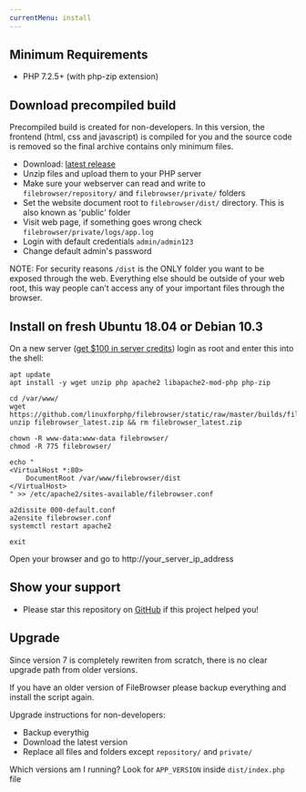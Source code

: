 ```yaml
---
currentMenu: install
---
```


## Minimum Requirements
- PHP 7.2.5+ (with php-zip extension)


## Download precompiled build
Precompiled build is created for non-developers. In this version, the frontend (html, css and javascript) is compiled for you and the source code is removed so the final archive contains only minimum files.

- Download: [latest release](https://github.com/linuxforphp/filebrowser/static/raw/master/builds/filebrowser_latest.zip)
- Unzip files and upload them to your PHP server
- Make sure your webserver can read and write to `filebrowser/repository/` and `filebrowser/private/` folders
- Set the website document root to `filebrowser/dist/` directory. This is also known as 'public' folder
- Visit web page, if something goes wrong check `filebrowser/private/logs/app.log`
- Login with default credentials `admin/admin123`
- Change default admin's password

NOTE: For security reasons `/dist` is the ONLY folder you want to be exposed through the web. Everything else should be outside of your web root, this way people can’t access any of your important files through the browser.

## Install on fresh Ubuntu 18.04 or Debian 10.3
On a new server ([get $100 in server credits](https://m.do.co/c/93994ebda78d)) login as root and enter this into the shell:
```
apt update
apt install -y wget unzip php apache2 libapache2-mod-php php-zip

cd /var/www/
wget https://github.com/linuxforphp/filebrowser/static/raw/master/builds/filebrowser_latest.zip
unzip filebrowser_latest.zip && rm filebrowser_latest.zip

chown -R www-data:www-data filebrowser/
chmod -R 775 filebrowser/

echo "
<VirtualHost *:80>
    DocumentRoot /var/www/filebrowser/dist
</VirtualHost>
" >> /etc/apache2/sites-available/filebrowser.conf

a2dissite 000-default.conf
a2ensite filebrowser.conf
systemctl restart apache2

exit
```
Open your browser and go to http://your_server_ip_address



## Show your support

- Please star this repository on [GitHub](https://github.com/linuxforphp/filebrowser/stargazers) if this project helped you!

## Upgrade

Since version 7 is completely rewriten from scratch, there is no clear upgrade path from older versions.

If you have an older version of FileBrowser please backup everything and install the script again.

Upgrade instructions for non-developers:

- Backup everythig
- Download the latest version
- Replace all files and folders except `repository/` and `private/`

Which versions am I running? Look for `APP_VERSION` inside `dist/index.php` file
